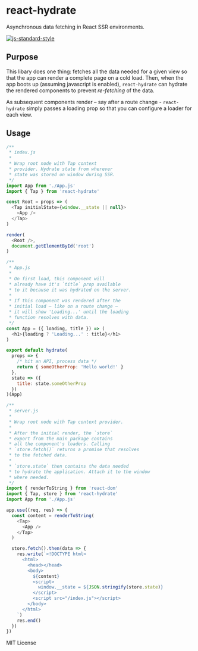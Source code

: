 # react-hydrate
Asynchronous data fetching in React SSR environments.

[![js-standard-style](https://cdn.rawgit.com/feross/standard/master/badge.svg)](http://standardjs.com)

## Purpose
This libary does one thing: fetches all the data needed for a given view so that the app can render a complete page on a cold load. Then, when the app boots up (assuming javascript is enabled), `react-hydrate` can hydrate the rendered components to prevent *re-fetching* of the data.

As subsequent components render – say after a route change - `react-hydrate` simply passes a loading prop so that you can configure a loader for each view.

## Usage
```javascript
/**
 * index.js
 * 
 * Wrap root node with Tap context
 * provider. Hydrate state from wherever
 * state was stored on window during SSR.
 */
import App from './App.js'
import { Tap } from 'react-hydrate'

const Root = props => (
  <Tap initialState={window.__state || null}>
    <App />
  </Tap>
)

render(
  <Root />,
  document.getElementById('root')
)

/**
 * App.js
 *
 * On first load, this component will
 * already have it's `title` prop available
 * to it because it was hydrated on the server.
 * 
 * If this component was rendered after the
 * initial load – like on a route change –
 * it will show 'Loading...' until the loading
 * function resolves with data.
 */
const App = ({ loading, title }) => (
  <h1>{loading ? 'Loading...' : title}</h1>
)

export default hydrate(
  props => {
    /* hit an API, process data */
    return { someOtherProp: 'Hello world!' }
  },
  state => ({
    title: state.someOtherProp
  })
)(App)

/**
 * server.js
 *
 * Wrap root node with Tap context provider.
 *
 * After the initial render, the `store`
 * export from the main package contains
 * all the component's loaders. Calling
 * `store.fetch()` returns a promise that resolves
 * to the fetched data.
 * 
 * `store.state` then contains the data needed
 * to hydrate the application. Attach it to the window
 * where needed.
 */
import { renderToString } from 'react-dom'
import { Tap, store } from 'react-hydrate'
import App from './App.js'

app.use((req, res) => {
  const content = renderToString(
    <Tap>
      <App />
    </Tap>
  )

  store.fetch().then(data => {
    res.write(`<!DOCTYPE html>
      <html>
        <head></head>
        <body>
          ${content}
          <script>
            window.__state = ${JSON.stringify(store.state)}
          </script>
          <script src="/index.js"></script>
        </body>
      </html>
    `)
    res.end()
  })
})
```

MIT License

